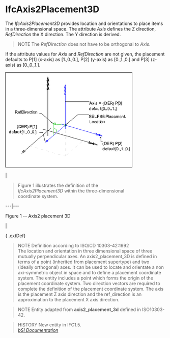 IfcAxis2Placement3D
===================
The _IfcAxis2Placement3D_ provides location and orientations to place items in
a three-dimensional space. The attribute _Axis_ defines the Z direction,
_RefDirection_ the X direction. The Y direction is derived.  
  
> NOTE  The _RefDirection_ does not have to be orthogonal to _Axis_.  
  
If the attribute values for _Axis_ and _RefDirection_ are not given, the
placement defaults to P[1] (x-axis) as [1.,0.,0.], P[2] (y-axis) as [0.,1.,0.]
and P[3] (z-axis) as [0.,0.,1.].  
  
  
  
  
![axis2 placement 2D](figures/ifcaxis2placement3d-layout1.gif)  
  
|  

>  
>  Figure 1 illustrates the definition of the  
>  _IfcAxis2Placement3D_ within the three-dimensional  
>  coordinate system.  
>

  
  
  
---|---  
  
  
  

Figure 1 -- Axis2 placement 3D

  
  
|  
  
  
  
  
  
  
{ .extDef}  
> NOTE  Definition according to ISO/CD 10303-42:1992  
> The location and orientation in three dimensional space of three mutually
> perpendicular axes. An axis2_placement_3D is defined in terms of a point
> (inherited from placement supertype) and two (ideally orthogonal) axes. It
> can be used to locate and orientate a non axi-symmetric object in space and
> to define a placement coordinate system. The entity includes a point which
> forms the origin of the placement coordinate system. Two direction vectors
> are required to complete the definition of the placement coordinate system.
> The axis is the placement Z axis direction and the ref_direction is an
> approximation to the placement X axis direction.  
  
> NOTE  Entity adapted from **axis2_placement_3d** defined in ISO10303-42.  
  
> HISTORY  New entity in IFC1.5.  
[ _bSI
Documentation_](https://standards.buildingsmart.org/IFC/DEV/IFC4_2/FINAL/HTML/schema/ifcgeometryresource/lexical/ifcaxis2placement3d.htm)


